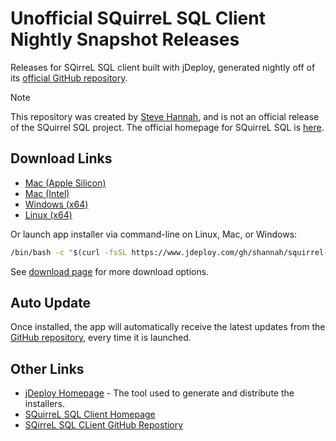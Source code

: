 # Unofficial SQuirreL SQL Client Nightly Snapshot Releases
Releases for SQirreL SQL client built with jDeploy, generated nightly off of its [official GitHub repository](https://github.com/squirrel-sql-client/squirrel-sql-code).

> [!NOTE]
> This repository was created by [Steve Hannah](https://sjhannah.com), and is not an official release of the SQuirrel SQL project.  The official homepage for SQuirreL SQL is [here](https://squirrel-sql.sourceforge.io/).

## Download Links

* [Mac (Apple Silicon)](https://github.com/shannah/squirrel-sql-releases/releases/download/master/SQirreL.SQL.Client.Installer-mac-arm64-%40master_25J7.tgz)
* [Mac (Intel)](https://github.com/shannah/squirrel-sql-releases/releases/download/master/SQirreL.SQL.Client.Installer-mac-x64-%40master_25J7.tgz)
* [Windows (x64)](https://github.com/shannah/squirrel-sql-releases/releases/download/master/SQirreL.SQL.Client.Installer-win-x64-%40master_25J7.zip)
* [Linux (x64)](https://github.com/shannah/squirrel-sql-releases/releases/download/master/SQirreL.SQL.Client.Installer-linux-x64-%40master_25J7.gz)

Or launch app installer via command-line on Linux, Mac, or Windows:

```bash
/bin/bash -c "$(curl -fsSL https://www.jdeploy.com/gh/shannah/squirrel-sql-releases/master/install.sh)"
```

See [download page](https://www.jdeploy.com/gh/shannah/squirrel-sql-releases/master) for more download options.


## Auto Update

Once installed, the app will automatically receive the latest updates from the [GitHub repository](https://github.com/squirrel-sql-client/squirrel-sql-code), every time it is launched.

## Other Links

- [jDeploy Homepage](https://github.com/squirrel-sql-client/squirrel-sql-code) - The tool used to generate and distribute the installers.
- [SQuirreL SQL Client Homepage](https://squirrel-sql.sourceforge.io/)
- [SQirreL SQL CLient GitHub Repostiory](https://github.com/squirrel-sql-client/squirrel-sql-code)